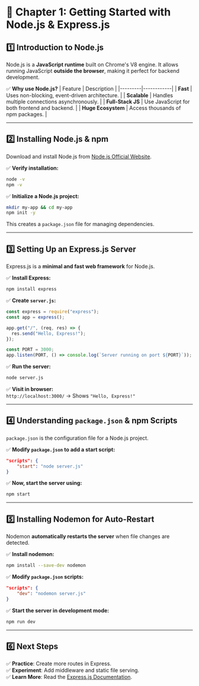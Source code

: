 # **📌 Chapter 1: Getting Started with Node.js & Express.js**

## **1️⃣ Introduction to Node.js**

Node.js is a **JavaScript runtime** built on Chrome's V8 engine. It allows running JavaScript **outside the browser**, making it perfect for backend development.

✅ **Why use Node.js?**
| Feature | Description |
|---------|------------|
| **Fast** | Uses non-blocking, event-driven architecture. |
| **Scalable** | Handles multiple connections asynchronously. |
| **Full-Stack JS** | Use JavaScript for both frontend and backend. |
| **Huge Ecosystem** | Access thousands of npm packages. |

---

## **2️⃣ Installing Node.js & npm**

Download and install Node.js from [Node.js Official Website](https://nodejs.org/).

✅ **Verify installation:**

```sh
node -v
npm -v
```

✅ **Initialize a Node.js project:**

```sh
mkdir my-app && cd my-app
npm init -y
```

This creates a `package.json` file for managing dependencies.

---

## **3️⃣ Setting Up an Express.js Server**

Express.js is a **minimal and fast web framework** for Node.js.

✅ **Install Express:**

```sh
npm install express
```

✅ **Create `server.js`:**

```js
const express = require("express");
const app = express();

app.get("/", (req, res) => {
  res.send("Hello, Express!");
});

const PORT = 3000;
app.listen(PORT, () => console.log(`Server running on port ${PORT}`));
```

✅ **Run the server:**

```sh
node server.js
```

✅ **Visit in browser:**  
`http://localhost:3000/` → Shows `"Hello, Express!"`

---

## **4️⃣ Understanding `package.json` & npm Scripts**

`package.json` is the configuration file for a Node.js project.

✅ **Modify `package.json` to add a start script:**

```json
"scripts": {
    "start": "node server.js"
}
```

✅ **Now, start the server using:**

```sh
npm start
```

---

## **5️⃣ Installing Nodemon for Auto-Restart**

Nodemon **automatically restarts the server** when file changes are detected.

✅ **Install nodemon:**

```sh
npm install --save-dev nodemon
```

✅ **Modify `package.json` scripts:**

```json
"scripts": {
    "dev": "nodemon server.js"
}
```

✅ **Start the server in development mode:**

```sh
npm run dev
```

---

## **6️⃣ Next Steps**

✅ **Practice**: Create more routes in Express.  
✅ **Experiment**: Add middleware and static file serving.  
✅ **Learn More**: Read the [Express.js Documentation](https://expressjs.com/).
